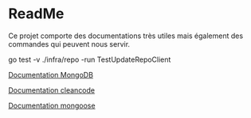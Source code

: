 # ReadMe

Ce projet comporte des documentations très utiles mais également des commandes qui peuvent nous servir.


go test -v ./infra/repo -run TestUpdateRepoClient

[Documentation MongoDB](https://www.mongodb.com/docs/mongodb-shell/run-commands/)

[Documentation cleancode](https://github.com/ryanmcdermott/clean-code-javascript)

[Documentation mongoose](https://mongoosejs.com/docs/typescript.html)
